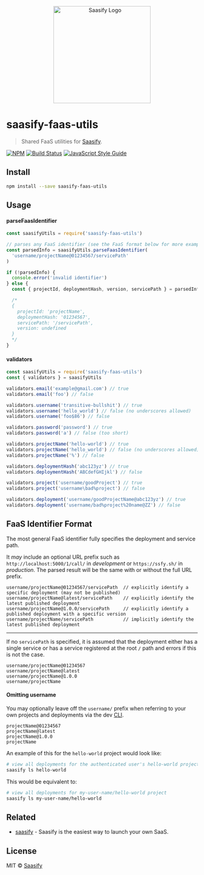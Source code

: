<p align="center">
  <a href="https://saasify.sh" title="Saasify">
    <img src="https://raw.githubusercontent.com/saasify-sh/saasify/master/logo-vert-white@4x.png" alt="Saasify Logo" width="256" />
  </a>
</p>

# saasify-faas-utils

> Shared FaaS utilities for [Saasify](https://saasify.sh).

[![NPM](https://img.shields.io/npm/v/saasify-faas-utils.svg)](https://www.npmjs.com/package/saasify-faas-utils) [![Build Status](https://travis-ci.com/saasify-sh/saasify.svg?branch=master)](https://travis-ci.com/saasify-sh/saasify) [![JavaScript Style Guide](https://img.shields.io/badge/code_style-standard-brightgreen.svg)](https://standardjs.com)

## Install

```bash
npm install --save saasify-faas-utils
```

## Usage

#### parseFaasIdentifier

```js
const saasifyUtils = require('saasify-faas-utils')

// parses any FaaS identifier (see the FaaS format below for more examples)
const parsedInfo = saasifyUtils.parseFaasIdentifier(
  'username/projectName@01234567/servicePath'
)

if (!parsedInfo) {
  console.error('invalid identifier')
} else {
  const { projectId, deploymentHash, version, servicePath } = parsedInfo

  /*
  {
    projectId: 'projectName',
    deploymentHash: '01234567',
    servicePath: '/servicePath',
    version: undefined
  }
  */
}
```

#### validators

```js
const saasifyUtils = require('saasify-faas-utils')
const { validators } = saasifyUtils

validators.email('example@gmail.com') // true
validators.email('foo') // false

validators.username('transitive-bullshit') // true
validators.username('hello_world') // false (no underscores allowed)
validators.username('foo$86') // false

validators.password('password') // true
validators.password('a') // false (too short)

validators.projectName('hello-world') // true
validators.projectName('hello_world') // false (no underscores allowed)
validators.projectName('%') // false

validators.deploymentHash('abc123yz') // true
validators.deploymentHash('ABCdefGHIjkl') // false

validators.project('username/goodProject') // true
validators.project('username\bad%project') // false

validators.deployment('username/goodProjectName@abc123yz') // true
validators.deployment('username/bad%project%20name@ZZ') // false
```

## FaaS Identifier Format

The most general FaaS identifier fully specifies the deployment and service path.

It _may_ include an optional URL prefix such as `http://localhost:5000/1/call/` in _development_ or `https://ssfy.sh/` in _production_. The parsed result will be the same with or without the full URL prefix.

```
username/projectName@01234567/servicePath  // explicitly identify a specific deployment (may not be published)
username/projectName@latest/servicePath    // explicitly identify the latest published deployment
username/projectName@1.0.0/servicePath     // explicitly identify a published deployment with a specific version
username/projectName/servicePath           // implicitly identify the latest published deployment
```

---

If no `servicePath` is specified, it is assumed that the deployment either has a single service or has a service registered at the root `/` path and errors if this is not the case.

```
username/projectName@01234567
username/projectName@latest
username/projectName@1.0.0
username/projectName
```

#### Omitting username

You may optionally leave off the `username/` prefix when referring to your own projects and deployments via the dev [CLI](../saasify-cli).

```
projectName@01234567
projectName@latest
projectName@1.0.0
projectName
```

An example of this for the `hello-world` project would look like:

```sh
# view all deployments for the authenticated user's hello-world project
saasify ls hello-world
```

This would be equivalent to:

```sh
# view all deployments for my-user-name/hello-world project
saasify ls my-user-name/hello-world
```

## Related

- [saasify](https://saasify.sh) - Saasify is the easiest way to launch your own SaaS.

## License

MIT © [Saasify](https://saasify.sh)
